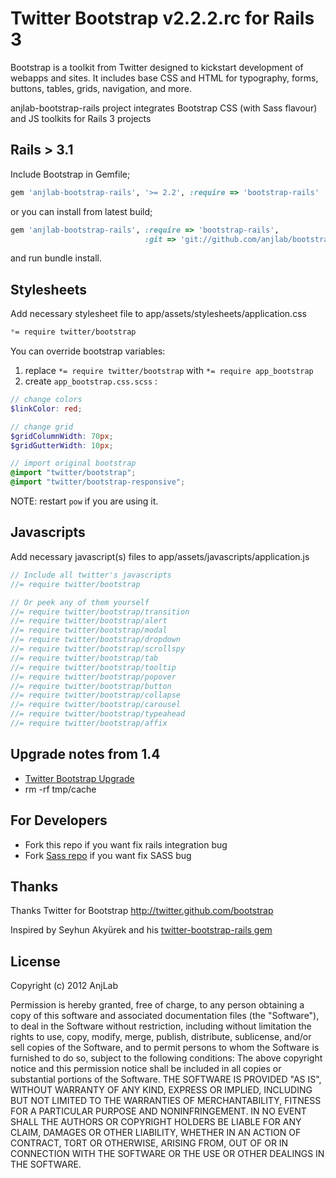 # Twitter Bootstrap v2.2.2.rc for Rails 3
Bootstrap is a toolkit from Twitter designed to kickstart development of webapps and sites.
It includes base CSS and HTML for typography, forms, buttons, tables, grids, navigation, and more.



anjlab-bootstrap-rails project integrates Bootstrap CSS (with Sass flavour) and JS toolkits for Rails 3 projects

## Rails > 3.1
Include Bootstrap in Gemfile;

``` ruby
gem 'anjlab-bootstrap-rails', '>= 2.2', :require => 'bootstrap-rails'
```

or you can install from latest build;

``` ruby
gem 'anjlab-bootstrap-rails', :require => 'bootstrap-rails',
                              :git => 'git://github.com/anjlab/bootstrap-rails.git'
```

and run bundle install.

## Stylesheets

Add necessary stylesheet file to app/assets/stylesheets/application.css

``` css
*= require twitter/bootstrap
```

You can override bootstrap variables:

 1. replace `*= require twitter/bootstrap` with `*= require app_bootstrap`
 2. create `app_bootstrap.css.scss` :

```scss
// change colors
$linkColor: red;

// change grid
$gridColumnWidth: 70px;
$gridGutterWidth: 10px;

// import original bootstrap
@import "twitter/bootstrap";
@import "twitter/bootstrap-responsive";
```
 NOTE: restart `pow` if you are using it.

## Javascripts

Add necessary javascript(s) files to app/assets/javascripts/application.js

``` javascript
// Include all twitter's javascripts
//= require twitter/bootstrap

// Or peek any of them yourself
//= require twitter/bootstrap/transition
//= require twitter/bootstrap/alert
//= require twitter/bootstrap/modal
//= require twitter/bootstrap/dropdown
//= require twitter/bootstrap/scrollspy
//= require twitter/bootstrap/tab
//= require twitter/bootstrap/tooltip
//= require twitter/bootstrap/popover
//= require twitter/bootstrap/button
//= require twitter/bootstrap/collapse
//= require twitter/bootstrap/carousel
//= require twitter/bootstrap/typeahead
//= require twitter/bootstrap/affix
```

## Upgrade notes from 1.4

 - [Twitter Bootstrap Upgrade](http://twitter.github.com/bootstrap/upgrading.html)
 - rm -rf tmp/cache

## For Developers

 - Fork this repo if you want fix rails integration bug
 - Fork [Sass repo](https://github.com/yury/bootstrap) if you want fix SASS bug
        
## Thanks
Thanks Twitter for Bootstrap
http://twitter.github.com/bootstrap

Inspired by Seyhun Akyürek and his [twitter-bootstrap-rails gem](https://github.com/seyhunak/twitter-bootstrap-rails)


## License
Copyright (c) 2012 AnjLab

Permission is hereby granted, free of charge, to any person obtaining a copy of this software and associated documentation files (the "Software"), to deal in the Software without restriction, including without limitation the rights to use, copy, modify, merge, publish, distribute, sublicense, and/or sell copies of the Software, and to permit persons to whom the Software is furnished to do so, subject to the following conditions:
The above copyright notice and this permission notice shall be included in all copies or substantial portions of the Software.
THE SOFTWARE IS PROVIDED "AS IS", WITHOUT WARRANTY OF ANY KIND, EXPRESS OR IMPLIED, INCLUDING BUT NOT LIMITED TO THE WARRANTIES OF MERCHANTABILITY, FITNESS FOR A PARTICULAR PURPOSE AND NONINFRINGEMENT. IN NO EVENT SHALL THE AUTHORS OR COPYRIGHT HOLDERS BE LIABLE FOR ANY CLAIM, DAMAGES OR OTHER LIABILITY, WHETHER IN AN ACTION OF CONTRACT, TORT OR OTHERWISE, ARISING FROM, OUT OF OR IN CONNECTION WITH THE SOFTWARE OR THE USE OR OTHER DEALINGS IN THE SOFTWARE.
